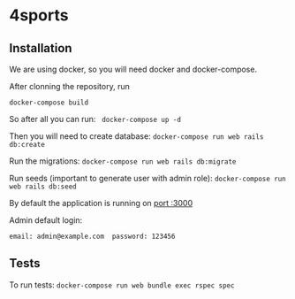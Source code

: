 # 4sports

## Installation
We are using docker, so you will need docker and docker-compose.

After clonning the repository, run

``` docker-compose build ```

So after all you can run:
``` docker-compose up -d```

Then you will need to create database:
``` docker-compose run web rails db:create ```

Run the migrations: 
``` docker-compose run web rails db:migrate ```

Run seeds (important to generate user with admin role):
``` docker-compose run web rails db:seed ```

By default the application is running on [port :3000](http://localhost:3000/)

Admin default login:

```email: admin@example.com  password: 123456```

## Tests

To run tests: 
``` docker-compose run web bundle exec rspec spec ``` 
